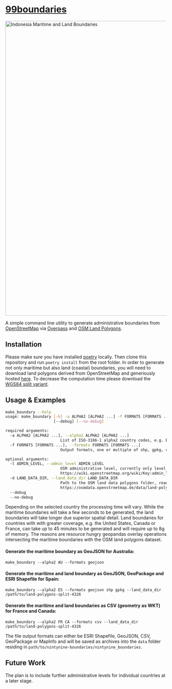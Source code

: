 # [99boundaries](https://99boundaries.com)

<img width="920" alt="Indonesia Maritime and Land Boundaries" src="https://user-images.githubusercontent.com/10322094/169665541-701d6de6-7bf9-4e8b-b098-c5a17206eb0b.png">

A simple command line utility to generate administrative boundaries from [OpenStreetMap](http://openstreetmap.org) via [Overpass](http://overpass-api.de/) and [OSM Land Polygons](https://osmdata.openstreetmap.de/data/land-polygons.html).

## Installation

Please make sure you have installed [poetry](https://python-poetry.org/docs/) locally. Then clone this repository and run `poetry install` from the root folder. In order to generate not only maritime but also land (coastal) boundaries, you will need to download land polygons derived from OpenStreetMap and generiously hosted [here](https://osmdata.openstreetmap.de/data/land-polygons.html). To decrease the computation time please download the [WGS84 split variant](https://osmdata.openstreetmap.de/download/land-polygons-split-4326.zip). 


## Usage & Examples

```sh
make_boundary --help
usage: make_boundary [-h] -a ALPHA2 [ALPHA2 ...] -f FORMATS [FORMATS ...] [-l ADMIN_LEVEL] [-d LAND_DATA_DIR]
                     [--debug] [--no-debug]

required arguments:
  -a ALPHA2 [ALPHA2 ...], --alpha2 ALPHA2 [ALPHA2 ...]
                        List of ISO-3166-1 alpha2 country codes, e.g. ES FR DE
  -f FORMATS [FORMATS ...], --formats FORMATS [FORMATS ...]
                        Output formats, one or multiple of shp, gpkg, csv, geojson, mapinfo

optional arguments:
  -l ADMIN_LEVEL, --admin_level ADMIN_LEVEL
                        OSM administrative level, currently only level 2 supported. Read more at
                        https://wiki.openstreetmap.org/wiki/Key:admin_level
  -d LAND_DATA_DIR, --land_data_dir LAND_DATA_DIR
                        Path to the OSM land data polygons folder, read more and download from
                        https://osmdata.openstreetmap.de/data/land-polygons.html
  --debug
  --no-debug
```

Depending on the selected country the processing time will vary. While the maritime boundaries will take a few seconds to be generated, the land boundaries will take longer due superior spatial detail. Land boundaries for countries with with greater coverage, e.g. the United States, Canada or France, can take up to 45 minutes to be generated and will require up to 8g of memory. The reasons are resource hungry geopandas overlay operations intersecting the maritime boundaries with the OSM land polygons dataset.

#### Generate the maritime boundary as GeoJSON for Australia:

`make_boundary --alpha2 AU --formats geojson`

#### Generate the maritime and land boundary as GeoJSON, GeoPackage and ESRI Shapefile for Spain:

`make_boundary --alpha2 ES --formats geojson shp gpkg --land_data_dir /path/to/land-polygons-split-4326`

#### Generate the maritime and land boundaries as CSV (geometry as WKT) for France and Canada:

`make_boundary --alpha2 FR CA --formats csv --land_data_dir /path/to/land-polygons-split-4326`

The file output formats can either be ESRI Shapefile, GeoJSON, CSV, GeoPackage or MapInfo and will be saved as archives into the `data` folder residing in `path/to/nintynine-boundaries/nintynine_boundaries`.

## Future Work

The plan is to include further administrative levels for individual countries at a later stage.
